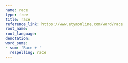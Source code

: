 ```yaml
---
name: race
type: free
title: race
reference_link: https://www.etymonline.com/word/race
root_name: 
root_language: 
denotation: 
word_sums:
- sum: 'Race + '
  respelling: race
---
```

